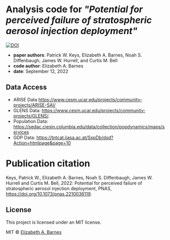 # Analysis code for _"Potential for perceived failure of stratospheric aerosol injection deployment"_
[![DOI](https://zenodo.org/badge/535791417.svg)](https://zenodo.org/badge/latestdoi/535791417)
* __paper authors__: Patrick W. Keys, Elizabeth A. Barnes, Noah S. Diffenbaugh, James W. Hurrell, and Curtis M. Bell
* __code author__: Elizabeth A. Barnes
* __date__: September 12, 2022


## Data Access
* ARISE Data https://www.cesm.ucar.edu/projects/community-projects/ARISE-SAI/ 
* GLENS Data: https://www.cesm.ucar.edu/projects/community-projects/GLENS/. 
* Population Data: https://sedac.ciesin.columbia.edu/data/collection/popdynamics/maps/services 
* GDP Data: https://tntcat.iiasa.ac.at/SspDb/dsd?Action=htmlpage&page=10

# Publication citation
Keys, Patrick W., Elizabeth A. Barnes, Noah S. Diffenbaugh, James W. Hurrell and Curtis M. Bell, 2022: Potential for perceived failure of stratospheric aerosol injection deployment, PNAS, https://doi.org/10.1073/pnas.2210036119.


## License
This project is licensed under an MIT license.

MIT © [Elizabeth A. Barnes](https://github.com/eabarnes1010)